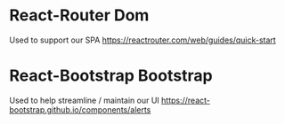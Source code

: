 # React-Router Dom
Used to support our SPA
https://reactrouter.com/web/guides/quick-start

# React-Bootstrap Bootstrap
Used to help streamline / maintain our UI
https://react-bootstrap.github.io/components/alerts